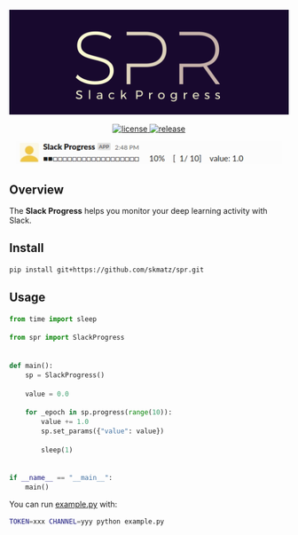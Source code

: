 <p align="center">
  <a href="https://github.com/skmatz/spr">
    <img src="./assets/images/banner.png" width="1000" alt="banner" />
  </a>
</p>

<p align="center">
  <a href="./LICENSE">
    <img
      src="https://img.shields.io/github/license/skmatz/spr"
      alt="license"
    />
  </a>
  <a href="https://github.com/skmatz/spr/releases/latest">
    <img
      src="https://img.shields.io/github/v/release/skmatz/spr"
      alt="release"
    />
  </a>
</p>

<p align="center">
  <img src="./assets/images/demo.gif" width="480" alt="demo" />
</p>

## Overview

The **Slack Progress** helps you monitor your deep learning activity with Slack.

## Install

```sh
pip install git+https://github.com/skmatz/spr.git
```

## Usage

```python
from time import sleep

from spr import SlackProgress


def main():
    sp = SlackProgress()

    value = 0.0

    for _epoch in sp.progress(range(10)):
        value += 1.0
        sp.set_params({"value": value})

        sleep(1)


if __name__ == "__main__":
    main()
```

You can run [example.py](example.py) with:

```sh
TOKEN=xxx CHANNEL=yyy python example.py
```
